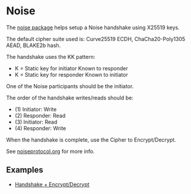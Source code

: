 # Noise

The [noise package](https://github.com/keys-pub/keys/blob/master/noise) helps setup a Noise handshake using X25519 keys.

The default cipher suite used is:
Curve25519 ECDH, ChaCha20-Poly1305 AEAD, BLAKE2b hash.

The handshake uses the KK pattern:

- K = Static key for initiator Known to responder
- K = Static key for responder Known to initiator

One of the Noise participants should be the initiator.

The order of the handshake writes/reads should be:

- (1) Initiator: Write
- (2) Responder: Read
- (3) Initiator: Read
- (4) Responder: Write

When the handshake is complete, use the Cipher to Encrypt/Decrypt.

See [noiseprotocol.org](http://www.noiseprotocol.org) for more info.

## Examples

- [Handshake + Encrypt/Decrypt](https://github.com/keys-pub/keys/blob/master/noise/example_test.go)
